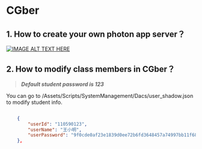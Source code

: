 # CGber

## 1. How to create your own photon app server？

[![IMAGE ALT TEXT HERE](https://img.youtube.com/vi/0MibFFrzL7A/0.jpg)](https://www.youtube.com/watch?v=0MibFFrzL7A&list=PLTx03kbPigsVuBEpvTJpTW53V2yUA_lOp&index=6&t=198s)


## 2. How to modify class members in CGber？

> ***Default student password is 123***

You can go to /Assets/Scripts/SystemManagement/Dacs/user_shadow.json to modify student info.

``` json

    {
        "userId": "110590123",
        "userName": "王小明",
        "userPassword": "9f0cde0af23e1839d0ee72b6fd3648457a74997bb11f687de2b96ce5f2b6963b6f7cc5b6dff64e6cacf8bae969d7c90f1c7bb542f1f31dc3732074eecd8cbbe2"
    },

```
